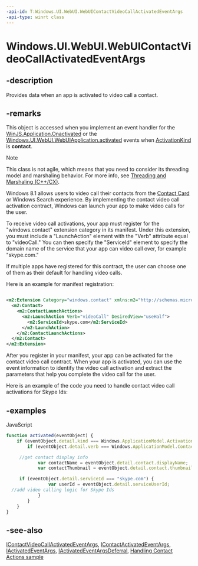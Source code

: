 ```yaml
---
-api-id: T:Windows.UI.WebUI.WebUIContactVideoCallActivatedEventArgs
-api-type: winrt class
---
```


<!-- Class syntax.
public class WebUIContactVideoCallActivatedEventArgs : Windows.ApplicationModel.Activation.IActivatedEventArgs, Windows.ApplicationModel.Activation.IContactActivatedEventArgs, Windows.ApplicationModel.Activation.IContactVideoCallActivatedEventArgs, Windows.UI.WebUI.IActivatedEventArgsDeferral
-->

# Windows.UI.WebUI.WebUIContactVideoCallActivatedEventArgs

## -description
Provides data when an app is activated to video call a contact.

## -remarks
This object is accessed when you implement an event handler for the [WinJS.Application.Onactivated](https://docs.microsoft.com/previous-versions/windows/apps/br212679(v=win.10)) or the [Windows.UI.WebUI.WebUIApplication.activated](webuiapplication_activated.md) events when [ActivationKind](../windows.applicationmodel.activation/activationkind.md) is **contact**.


<!-- confirmed -->
> [!NOTE]
> This class is not agile, which means that you need to consider its threading model and marshaling behavior. For more info, see [Threading and Marshaling (C++/CX)](http://msdn.microsoft.com/en-us/library/windows/apps/hh771042.aspx).

Windows 8.1 allows users to video call their contacts from the [Contact Card](../windows.applicationmodel.contacts/contactmanager_showcontactcard_1968125937.md) or Windows Search experience. By implementing the contact video call activation contract, Windows can launch your app to make video calls for the user.

To receive video call activations, your app must register for the "windows.contact" extension category in its manifest. Under this extension, you must include a "LaunchAction" element with the "Verb" attribute equal to "videoCall." You can then specify the "ServiceId" element to specify the domain name of the service that your app can video call over, for example "skype.com."

If multiple apps have registered for this contract, the user can choose one of them as their default for handling video calls.



Here is an example for manifest registration:

```xml

<m2:Extension Category="windows.contact" xmlns:m2="http://schemas.microsoft.com/appx/2013/manifest">
  <m2:Contact>
    <m2:ContactLaunchActions>
      <m2:LaunchAction Verb="videoCall" DesiredView="useHalf">
        <m2:ServiceId>skype.com</m2:ServiceId>
      </m2:LaunchAction>
    </m2:ContactLaunchActions>
  </m2:Contact>
</m2:Extension>

```



After you register in your manifest, your app can be activated for the contact video call contract. When your app is activated, you can use the event information to identify the video call activation and extract the parameters that help you complete the video call for the user.

Here is an example of the code you need to handle contact video call activations for Skype Ids:

## -examples
JavaScript

```javascript
function activated(eventObject) {
    if (eventObject.detail.kind === Windows.ApplicationModel.Activation.ActivationKind.contact) {
        if (eventObject.detail.verb === Windows.ApplicationModel.Contacts.ContactLaunchActionVerbs.videoCall) {

     //get contact display info
            var contactName = eventObject.detail.contact.displayName;
            var contactThumbnail = eventObject.detail.contact.thumbnail;

     if (eventObject.detail.serviceId === "skype.com") {
                var userId = eventObject.detail.serviceUserId;
  //add video calling logic for Skype Ids
            }
        }
    }
}

```



## -see-also
[IContactVideoCallActivatedEventArgs](../windows.applicationmodel.activation/icontactvideocallactivatedeventargs.md), [IContactActivatedEventArgs](../windows.applicationmodel.activation/icontactactivatedeventargs.md), [IActivatedEventArgs](../windows.applicationmodel.activation/iactivatedeventargs.md), [IActivatedEventArgsDeferral](iactivatedeventargsdeferral.md), [Handling Contact Actions sample](https://github.com/microsoftarchive/msdn-code-gallery-microsoft/tree/master/Official%20Windows%20Platform%20Sample/Windows%208.1%20Store%20app%20samples/99866-Windows%208.1%20Store%20app%20samples/Handling%20Contact%20Actions)
